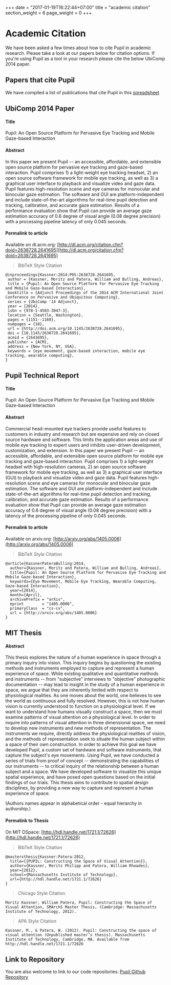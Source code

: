 +++
date = "2017-01-19T16:22:44+07:00"
title = "academic citation"
section_weight = 6
page_weight = 0
+++

# Academic Citation

We have been asked a few times about how to cite Pupil in academic research. Please take a look at our papers below for citation options. If you're using Pupil as a tool in your research please cite the below UbiComp 2014 paper.

## Papers that cite Pupil

We have compiled a list of publications that cite Pupil in this [spreadsheet](https://docs.google.com/spreadsheets/d/1ZD6HDbjzrtRNB4VB0b7GFMaXVGKZYeI0zBOBEEPwvBI/edit?ts=576a3b27#gid=0)

## UbiComp 2014 Paper

#### Title

Pupil: An Open Source Platform for Pervasive Eye Tracking and Mobile Gaze-based Interaction

#### Abstract

In this paper we present Pupil -- an accessible, affordable, and extensible open source platform for pervasive eye tracking and gaze-based interaction. Pupil comprises 1) a light-weight eye tracking headset, 2) an open source software framework for mobile eye tracking, as well as 3) a graphical user interface to playback and visualize video and gaze data. Pupil features high-resolution scene and eye cameras for monocular and binocular gaze estimation. The software and GUI are platform-independent and include state-of-the-art algorithms for real-time pupil detection and tracking, calibration, and accurate gaze estimation. Results of a performance evaluation show that Pupil can provide an average gaze estimation accuracy of 0.6 degree of visual angle (0.08 degree precision) with a processing pipeline latency of only 0.045 seconds.

#### Permalink to article

Available on dl.acm.org: [http://dl.acm.org/citation.cfm?doid=2638728.2641695](http://dl.acm.org/citation.cfm?doid=2638728.2641695)

> BibTeX Style Citation

```
@inproceedings{Kassner:2014:POS:2638728.2641695,
 author = {Kassner, Moritz and Patera, William and Bulling, Andreas},
 title = {Pupil: An Open Source Platform for Pervasive Eye Tracking and Mobile Gaze-based Interaction},
 booktitle = {Adjunct Proceedings of the 2014 ACM International Joint Conference on Pervasive and Ubiquitous Computing},
 series = {UbiComp '14 Adjunct},
 year = {2014},
 isbn = {978-1-4503-3047-3},
 location = {Seattle, Washington},
 pages = {1151--1160},
 numpages = {10},
 url = {http://doi.acm.org/10.1145/2638728.2641695},
 doi = {10.1145/2638728.2641695},
 acmid = {2641695},
 publisher = {ACM},
 address = {New York, NY, USA},
 keywords = {eye movement, gaze-based interaction, mobile eye tracking, wearable computing},
}
```

## Pupil Technical Report

#### Title

Pupil: An Open Source Platform for Pervasive Eye Tracking and Mobile Gaze-based Interaction

#### Abstract

Commercial head-mounted eye trackers provide useful features to customers in industry and research but are expensive and rely on closed source hardware and software. This limits the application areas and use of mobile eye tracking to expert users and inhibits user-driven development, customization, and extension. In this paper we present Pupil -- an accessible, affordable, and extensible open source platform for mobile eye tracking and gaze-based interaction. Pupil comprises 1) a light-weight headset with high-resolution cameras, 2) an open source software framework for mobile eye tracking, as well as 3) a graphical user interface (GUI) to playback and visualize video and gaze data. Pupil features high-resolution scene and eye cameras for monocular and binocular gaze estimation. The software and GUI are platform-independent and include state-of-the-art algorithms for real-time pupil detection and tracking, calibration, and accurate gaze estimation. Results of a performance evaluation show that Pupil can provide an average gaze estimation accuracy of 0.6 degree of visual angle (0.08 degree precision) with a latency of the processing pipeline of only 0.045 seconds.

#### Permalink to article

Available on arxiv.org: [http://arxiv.org/abs/1405.0006](http://arxiv.org/abs/1405.0006)

> BibTeX Style Citation

```
@article{KassnerPateraBulling:2014,
  author={Kassner, Moritz and Patera, William and Bulling, Andreas},
  title={Pupil: An Open Source Platform for Pervasive Eye Tracking and Mobile Gaze-based Interaction},
  keywords={Eye Movement, Mobile Eye Tracking, Wearable Computing, Gaze-based Interaction},
  year={2014},
  month={April},
  archivePrefix = "arXiv",
  eprint        = "1405.0006",
  primaryClass  = "cs-cv",
  url = {http://arxiv.org/abs/1405.0006}
}
```

## MIT Thesis

#### Abstract

This thesis explores the nature of a human experience in space through a primary inquiry into vision. This inquiry begins by questioning the existing methods and instruments employed to capture and represent a human experience of space. While existing qualitative and quantitative methods and instruments -- from "subjective" interviews to "objective" photographic documentation -- may lead to insight in the study of a human experience in space, we argue that they are inherently limited with respect to physiological realities. As one moves about the world, one believes to see the world as continuous and fully resolved. However, this is not how human vision is currently understood to function on a physiological level. If we want to understand how humans visually construct a space, then we must examine patterns of visual attention on a physiological level. In order to inquire into patterns of visual attention in three dimensional space, we need to develop new instruments and new methods of representation. The instruments we require, directly address the physiological realities of vision, and the methods of representation seek to situate the human subject within a space of their own construction. In order to achieve this goal we have developed Pupil, a custom set of hardware and software instruments, that capture the subject's eye movements. Using Pupil, we have conducted a series of trials from proof of concept -- demonstrating the capabilities of our instruments -- to critical inquiry of the relationship between a human subject and a space. We have developed software to visualize this unique spatial experience, and have posed open questions based on the initial findings of our trials. This thesis aims to contribute to spatial design disciplines, by providing a new way to capture and represent a human experience of space.

(Authors names appear in alphabetical order - equal hierarchy in authorship.)

#### Permalink to Thesis

On MIT DSpace: [http://hdl.handle.net/1721.1/72626](http://hdl.handle.net/1721.1/72626)

> BibTeX Style Citation

```
@mastersthesis{Kassner:Patera:2012,
  title={{PUPIL: Constructing the Space of Visual Attention}},
  author={Kassner, Moritz Philipp and Patera, William Rhoades},
  year={2012},
  school={Massachusetts Institute of Technology},
  url={http://hdl.handle.net/1721.1/72626}
}
```
> Chicago Style Citation

```
Moritz Kassner, William Patera, Pupil: Constructing the Space of Visual Attention, SMArchS Master Thesis, (Cambridge: Massachusetts Institute of Technology, 2012).
```

> APA Style Citation

```
Kassner, M., & Patera, W. (2012). Pupil: Constructing the space of visual attention (Unpublished master’s thesis). Massachusetts Institute of Technology, Cambridge, MA. Available from http://hdl.handle.net/1721.1/72626
```

## Link to Repository

You are also welcome to link to our code repositories: [Pupil Github Repository](github.com/pupil-labs/pupil)
